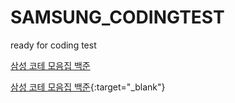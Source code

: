 # SAMSUNG_CODINGTEST
ready for coding test

<a href="https://www.acmicpc.net/workbook/view/1152" target="_blank">삼성 코테 모음집 백준</a>


[삼성 코테 모음집 백준](https://www.acmicpc.net/workbook/view/1152){:target="_blank"}
